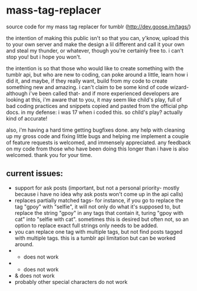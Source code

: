 mass-tag-replacer
=================

source code for my mass tag replacer for tumblr (http://dev.goose.im/tags/)

the intention of making this public isn't so that you can, y'know, upload this to your own server and make the design a lil different and call it your own and steal my thunder, or whatever, though you're certainly free to. i can't stop you! but i hope you won't.

the intention is so that those who would like to create something with the tumblr api, but who are new to coding, can poke around a little, learn how i did it, and maybe, if they really want, build from my code to create something new and amazing. i can't claim to be some kind of code wizard- although i've been called that- and if more experienced developers are looking at this, i'm aware that to you, it may seem like child's play, full of bad coding practices and snippets copied and pasted from the official php docs. in my defense: i was 17 when i coded this. so child's play? actually kind of accurate! 

also, i'm having a hard time getting bugfixes done. any help with cleaning up my gross code and fixing little bugs and helping me implement a couple of feature requests is welcomed, and immensely appreciated. any feedback on my code from those who have been doing this longer than i have is also welcomed. thank you for your time.

## current issues: ##
- support for ask posts (important, but not a personal priority- mostly because i have no idea why ask posts won't come up in the api calls)
- replaces partially matched tags- for instance, if you go to replace the tag "gpoy" with "selfie", it will not only do what it's supposed to, but replace the string "gpoy" in any tags that contain it, turing "gpoy with cat" into "selfie with cat". sometimes this is desired but often not, so an option to replace exact full strings only needs to be added.
- you can replace one tag with multiple tags, but not find posts tagged with multiple tags. this is a tumblr api limitation but can be worked around.
- + does not work
- * does not work
- & does not work
- probably other special characters do not work